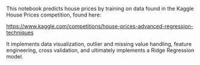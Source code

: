 This notebook predicts house prices by training on data found in the Kaggle House Prices competition, found here:

https://www.kaggle.com/competitions/house-prices-advanced-regression-techniques

It implements data visualization, outlier and missing value handling, feature engineering, cross validation, and ultimately implements a Ridge Regression model.
